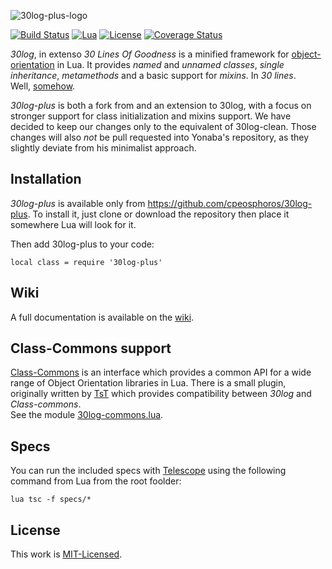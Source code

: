 ![30log-plus-logo](https://github.com/cpeosphoros/30log-plus/raw/master/30log-plus-logo.png)

[![Build Status](https://travis-ci.org/cpeosphoros/30log-plus.png)](https://travis-ci.org/cpeosphoros/30log-plus)
[![Lua](https://img.shields.io/badge/Lua-5.1%2C%205.2%2C%205.3%2C%20JIT-blue.svg)]()
[![License](http://img.shields.io/badge/Licence-MIT-brightgreen.svg)](LICENSE)
[![Coverage Status](https://coveralls.io/repos/github/cpeosphoros/30log-plus/badge.svg?branch=master)](https://coveralls.io/github/cpeosphoros/30log-plus?branch=master)

*30log*, in extenso *30 Lines Of Goodness* is a minified framework for [object-orientation](http://lua-users.org/wiki/ObjectOrientedProgramming) in Lua.
It provides  *named* and *unnamed classes*, *single inheritance*, *metamethods* and a basic support for _mixins_. In *30 lines*.<br/>
Well, [somehow](http://github.com/Yonaba/30log#30log-cleanlua).

*30log-plus* is both a fork from and an extension to 30log, with a focus on
stronger support for class initialization and mixins support. We have decided to
keep our changes only to the equivalent of 30log-clean. Those changes will also
*not* be pull requested into Yonaba's repository, as they slightly deviate from
his minimalist approach.

## Installation

*30log-plus* is available only from https://github.com/cpeosphoros/30log-plus.
To install it, just clone or download the repository then place it somewhere Lua
will look for it.

Then add 30log-plus to your code:

```
local class = require '30log-plus'
```

## Wiki

A full documentation is available on the [wiki](https://github.com/cpeosphoros/30log-plus/wiki).

## Class-Commons support

[Class-Commons](https://github.com/bartbes/Class-Commons) is an interface which provides a common API for a wide range of Object Orientation libraries in Lua. There is a small plugin, originally written by [TsT](https://github.com/tst2005)
which provides compatibility between *30log* and *Class-commons*. <br/>
See the module [30log-commons.lua](https://github.com/Yonaba/30log/blob/master/30log-commons.lua).


## Specs

You can run the included specs with [Telescope](https://github.com/norman/telescope) using the following command from Lua from the root foolder:

```
lua tsc -f specs/*
```

## License

This work is [MIT-Licensed](https://raw.githubusercontent.com/cpeosphoros/30log-plus/master/LICENSE).